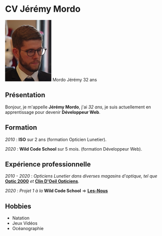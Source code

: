 # CV Jérémy Mordo

![photo](https://raw.githubusercontent.com/JeremyMordo/Apprendre-le-markdown/main/Webp.net-resizeimage.jpg "Mon image")
Mordo
Jérémy
32 ans


## Présentation

Bonjour, je m'appelle **Jérémy Mordo**, j'ai _32 ans_, je suis actuellement en apprentissage pour devenir **Développeur Web**.

## Formation

_2010_ :  **ISO** sur 2 ans (formation Opticien Lunetier).

_2020_ : **Wild Code School** sur 5 mois. (formation Développeur Web).

## Expérience professionnelle

_2010 - 2020_ : _Opticiens Lunetier dans diverses magasins d'optique, tel que_ [**Optic 2000**](https://www.optic2000.com/) _et_ [**Clin D'Oeil Opticiens**](https://www.clin-doeil.fr/).

_2020_ : _Projet 1 à la_ **Wild Code School** => [**Les-Nous**](https://github.com/JeremyMordo/Project-1--Les-Nous-)

## Hobbies

+ Natation
+ Jeux Vidéos
+ Océanographie
